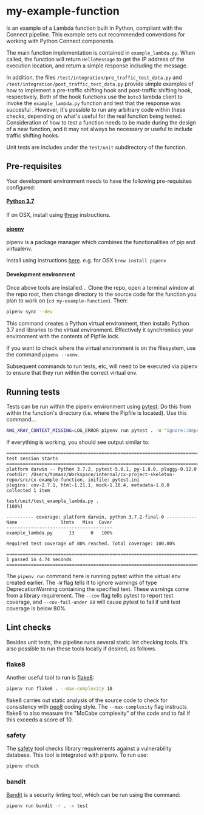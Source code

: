# my-example-function

Is an example of a Lambda function built in Python, compliant with the Connect pipeline.
This example sets out recommended conventions for working with Python Connect components.

The main function implementation is contained in `example_lambda.py`. When called, the function will return `HelloMessage`
to get the IP address of the execution location, and return a simple response including the message.

In addition, the files `/test/integration/pre_traffic_test_data.py` and `/test/integration/post_traffic_test_data.py` provide simple examples of how to implement a pre-traffic shifting hook
and post-traffic shifting hook, respectively. Both of the hook functions use the `boto3` lambda client to invoke the `example_lambda.py` function
and test that the response was succesful . However, it's possible to run any arbitrary code within these checks,
depending on what's useful for the real function being tested. Consideration of how to test a function needs to be made during the
design of a new function, and it may not always be necessary or useful to include traffic shifting hooks.

Unit tests are includes under the `test/unit` subdirectory of the function.


## Pre-requisites

Your development environment needs to have the following pre-requisites configured:

#### [Python 3.7](https://www.python.org/downloads/release/python-370/)
    
If on OSX, install using [these](https://docs.python-guide.org/starting/install3/osx/) instructions.

#### [pipenv](https://pypi.org/project/pipenv/)

pipenv is a package manager which combines the functionalities of pip and virtualenv.

Install using instructions [here](https://pypi.org/project/pipenv/). e.g. for OSX `brew install pipenv`

#### Development environment

Once above tools are installed...
Clone the repo, open a terminal window at the repo root, then change directory to the source code for the function
you plan to work on (`cd my-example-function`). Then:

```bash
pipenv sync --dev
```

This command creates a Python virtual environment, then installs Python 3.7 and libraries to the virtual environment.
Effectively it synchronises your environment with the contents of Pipfile.lock.

If you want to check where the virtual environment is on the filesystem, use the command `pipenv --venv`.

Subsequent commands to run tests, etc, will need to be executed via pipenv to ensure that they run within the
correct virtual env.

## Running tests
Tests can be run within the pipenv environment using [pytest](https://docs.pytest.org/en/latest/). Do this from within the function's directory (i.e.
where the Pipfile is located). Use this command...

```bash
AWS_XRAY_CONTEXT_MISSING=LOG_ERROR pipenv run pytest . -W "ignore::DeprecationWarning" --cov=. --cov-fail-under 80
```

If everything is working, you should see output similar to:

```
================================================================================ test session starts =================================================================================
platform darwin -- Python 3.7.2, pytest-5.0.1, py-1.8.0, pluggy-0.12.0
rootdir: /Users/tomasz/Workspace/internal/cx-project-skeleton-repo/src/cx-example-function, inifile: pytest.ini
plugins: cov-2.7.1, html-1.21.1, mock-1.10.4, metadata-1.8.0
collected 1 item                                                                                                                                                                     

test/unit/test_example_lambda.py .                                                                                                                                             [100%]

---------- coverage: platform darwin, python 3.7.2-final-0 -----------
Name                Stmts   Miss  Cover
---------------------------------------
example_lambda.py      13      0   100%

Required test coverage of 80% reached. Total coverage: 100.00%

============================================================================== 1 passed in 4.74 seconds ==============================================================================
```

The `pipenv run` command here is running pytest within the virtual env created earlier. The `-W` flag tells it to
ignore warnings of type DeprecationWarning containing the specified text. These warnings come from a library requirement.
The `--cov` flag tells pytest to report test coverage, and `--cov-fail-under 80` will cause pytest to fail if unit test
coverage is below 80%.


## Lint checks

Besides unit tests, the pipeline runs several static lint checking tools. It's also possible to run these tools locally if desired, as follows.

### flake8

Another useful tool to run is [flake8](http://flake8.pycqa.org/en/latest/):
```bash
pipenv run flake8 . --max-complexity 10
``` 
flake8 carries out static analysis of the source code to check for consistency with [pep8](https://www.python.org/dev/peps/pep-0008/) coding style.
The `--max-complexity` flag instructs flake8 to also measure the "McCabe complexity" of the code and to fail if this exceeds a score of 10.

### safety

The [safety](https://pypi.org/project/safety/) tool checks library requirements against a vulnerability database. This tool is integrated with
pipenv. To run use:

```bash
pipenv check
```

### bandit

[Bandit](https://pypi.org/project/bandit/) is a security linting tool, which can be run using the command:

```bash
pipenv run bandit -r . -x test
``` 

